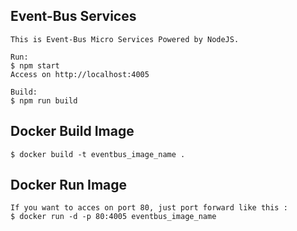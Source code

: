 ## Event-Bus Services

```
This is Event-Bus Micro Services Powered by NodeJS.

Run:
$ npm start
Access on http://localhost:4005

Build:
$ npm run build
```

## Docker Build Image
```
$ docker build -t eventbus_image_name .
```

## Docker Run Image
```
If you want to acces on port 80, just port forward like this :
$ docker run -d -p 80:4005 eventbus_image_name
```
